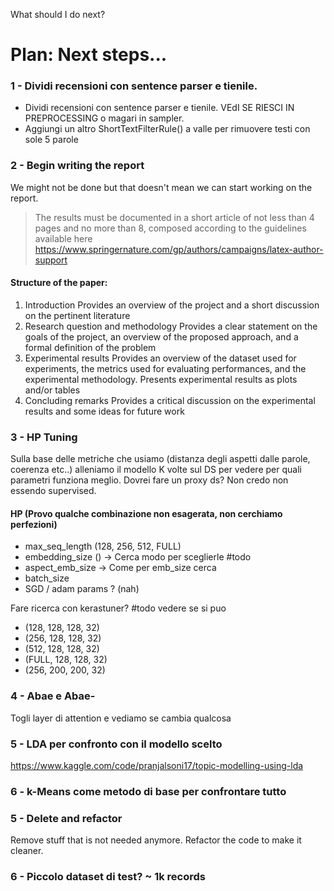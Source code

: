 What should I do next?

# Plan: Next steps...

### 1 - Dividi recensioni con sentence parser e tienile.

- Dividi recensioni con sentence parser e tienile. VEdI SE RIESCI IN PREPROCESSING o magari in sampler.
- Aggiungi un altro ShortTextFilterRule() a valle per rimuovere testi con sole 5 parole

### 2 - Begin writing the report

We might not be done but that doesn't mean we can start working on the report. <br>

> The results must be documented in a short article of not less than 4 pages and no more than 8, composed
> according to the guidelines available here https://www.springernature.com/gp/authors/campaigns/latex-author-support

#### Structure of the paper:

1. Introduction
   Provides an overview of the project and a short discussion on the pertinent literature
2. Research question and methodology
   Provides a clear statement on the goals of the project, an overview of the proposed approach, and a formal
   definition of the problem
3. Experimental results
   Provides an overview of the dataset used for experiments, the metrics used for evaluating performances,
   and the experimental methodology. Presents experimental results as plots and/or tables
4. Concluding remarks
   Provides a critical discussion on the experimental results and some ideas for future work

### 3 - HP Tuning

Sulla base delle metriche che usiamo (distanza degli aspetti dalle parole, coerenza etc..) alleniamo
il modello K volte sul DS per vedere per quali parametri funziona meglio. Dovrei fare un proxy ds? Non credo non essendo
supervised.

#### HP (Provo qualche combinazione non esagerata, non cerchiamo perfezioni)

- max_seq_length (128, 256, 512, FULL)
- embedding_size () -> Cerca modo per sceglierle #todo
- aspect_emb_size -> Come per emb_size cerca
- batch_size
- SGD / adam params ? (nah)

Fare ricerca con kerastuner? #todo vedere se si puo

- (128, 128, 128, 32)
- (256, 128, 128, 32)
- (512, 128, 128, 32)
- (FULL, 128, 128, 32)
- (256, 200, 200, 32)

### 4 - Abae e Abae-

Togli layer di attention e vediamo se cambia qualcosa

### 5 - LDA per confronto con il modello scelto

https://www.kaggle.com/code/pranjalsoni17/topic-modelling-using-lda

### 6 - k-Means come metodo di base per confrontare tutto

### 5 - Delete and refactor

Remove stuff that is not needed anymore.
Refactor the code to make it cleaner.

### 6 - Piccolo dataset di test? ~ 1k records